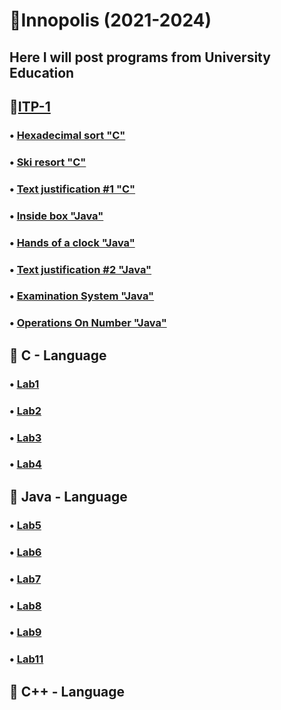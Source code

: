# 📕Innopolis (2021-2024)
## Here I will post programs from University Education
## 📌[ITP-1](BS-Year1/ITP-1)
### • [Hexadecimal sort "C"](BS-Year1/ITP-1/Assignment1/HexadecimalSort.c)
### • [Ski resort "C"](BS-Year1/ITP-1/Assignment2/SkiResort/SkiResort.c)
### • [Text justification #1 "C"](BS-Year1/ITP-1/Assignment2/TextJustification/TextJustification.c)
### • [Inside box "Java"](BS-Year1/ITP-1/Assignment3/HandsOfaClock/src/Main.java)
### • [Hands of a clock "Java"](BS-Year1/ITP-1/Assignment3/InsideBox/src/Main.java)
### • [Text justification #2 "Java"](BS-Year1/ITP-1/Assignment4/TextJustification2/src/TextJustification2.java)
### • [Examination System "Java"](BS-Year1/ITP-1/Assignment5/ExaminationSystem/src/)
### • [Operations On Number "Java"](BS-Year1/ITP-1/Assignment5/OperationsOnNumber/src/)
## 📌 C - Language
### • [Lab1](BS-Year1/ITP-1/Lab-1)
### • [Lab2](BS-Year1/ITP-1/Lab-2)
### • [Lab3](BS-Year1/ITP-1/Lab-3)
### • [Lab4](BS-Year1/ITP-1/Lab-4)
## 📌 Java - Language
### • [Lab5](BS-Year1/ITP-1/Lab-5)
### • [Lab6](BS-Year1/ITP-1/Lab-6)
### • [Lab7](BS-Year1/ITP-1/Lab-7)
### • [Lab8](BS-Year1/ITP-1/Lab-8)
### • [Lab9](BS-Year1/ITP-1/Lab-9)
### • [Lab11](BS-Year1/ITP-1/Lab-11)
## 📌 C++ - Language
